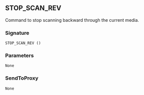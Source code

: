 ## STOP\_SCAN\_REV

Command to stop scanning backward through the current media.


### Signature

`STOP_SCAN_REV ()`


### Parameters

`None`


### SendToProxy

`None`